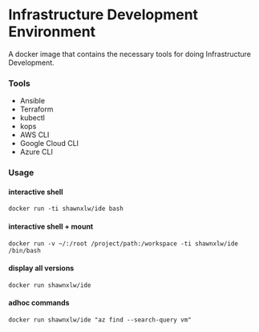 # Infrastructure Development Environment

A docker image that contains the necessary tools for doing Infrastructure Development.

### Tools

* Ansible
* Terraform
* kubectl
* kops
* AWS CLI
* Google Cloud CLI
* Azure CLI

### Usage

#### interactive shell

`docker run -ti shawnxlw/ide bash`

#### interactive shell + mount

`docker run -v ~/:/root /project/path:/workspace -ti shawnxlw/ide /bin/bash`

#### display all versions

`docker run shawnxlw/ide`

#### adhoc commands

`docker run shawnxlw/ide "az find --search-query vm"`